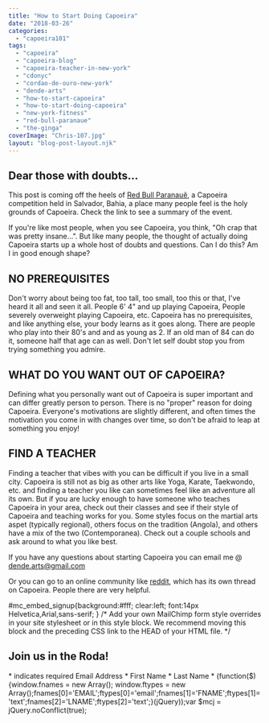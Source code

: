 ```yaml
---
title: "How to Start Doing Capoeira"
date: "2018-03-26"
categories: 
  - "capoeira101"
tags: 
  - "capoeira"
  - "capoeira-blog"
  - "capoeira-teacher-in-new-york"
  - "cdonyc"
  - "cordao-de-ouro-new-york"
  - "dende-arts"
  - "how-to-start-capoeira"
  - "how-to-start-doing-capoeira"
  - "new-york-fitness"
  - "red-bull-paranaue"
  - "the-ginga"
coverImage: "Chris-107.jpg"
layout: "blog-post-layout.njk"
---
```


## Dear those with doubts...

This post is coming off the heels of [Red Bull Paranauê](https://dendearts.com/summary-red-bull-paranaue-2018/), a Capoeira competition held in Salvador, Bahia, a place many people feel is the holy grounds of Capoeira. Check the link to see a summary of the event.

If you're like most people, when you see Capoeira, you think, "Oh crap that was pretty insane…". But like many people, the thought of actually doing Capoeira starts up a whole host of doubts and questions. Can I do this? Am I in good enough shape?

## NO PREREQUISITES

Don't worry about being too fat, too tall, too small, too this or that, I've heard it all and seen it all. People 6' 4" and up playing Capoeira, People severely overweight playing Capoeira, etc. Capoeira has no prerequisites, and like anything else, your body learns as it goes along. There are people who play into their 80's and and as young as 2.  If an old man of 84 can do it, someone half that age can as well. Don't let self doubt stop you from trying something you admire.

## WHAT DO YOU WANT OUT OF CAPOEIRA?

Defining what you personally want out of Capoeira is super important and can differ greatly person to person. There is no "proper" reason for doing Capoeira. Everyone's motivations are slightly different, and often times the motivation you come in with changes over time, so don't be afraid to leap at something you enjoy!

## FIND A TEACHER

Finding a teacher that vibes with you can be difficult if you live in a small city. Capoeira is still not as big as other arts like Yoga, Karate, Taekwondo, etc. and finding a teacher you like can sometimes feel like an adventure all its own. But if you are lucky enough to have someone who teaches Capoeira in your area, check out their classes and see if their style of Capoeira and teaching works for you. Some styles focus on the martial arts aspet (typically regional), others focus on the tradition (Angola), and others have a mix of the two (Contemporanea). Check out a couple schools and ask around to what you like best.

If you have any questions about starting Capoeira you can email me @ [dende.arts@gmail.com](mailto:dende.arts@gmail.com)

Or you can go to an online community like [reddit](https://www.reddit.com/r/capoeira/), which has its own thread on Capoeira. People there are very helpful.

#mc\_embed\_signup{background:#fff; clear:left; font:14px Helvetica,Arial,sans-serif; } /\* Add your own MailChimp form style overrides in your site stylesheet or in this style block. We recommend moving this block and the preceding CSS link to the HEAD of your HTML file. \*/

## Join us in the Roda!

\* indicates required Email Address \* First Name \* Last Name \* (function($) {window.fnames = new Array(); window.ftypes = new Array();fnames\[0\]='EMAIL';ftypes\[0\]='email';fnames\[1\]='FNAME';ftypes\[1\]='text';fnames\[2\]='LNAME';ftypes\[2\]='text';}(jQuery));var $mcj = jQuery.noConflict(true);